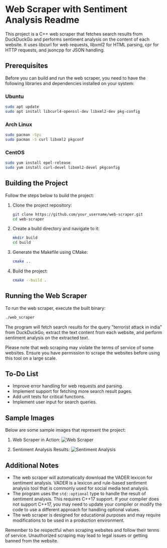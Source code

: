 # Web Scraper with Sentiment Analysis Readme

This project is a C++ web scraper that fetches search results from DuckDuckGo and performs sentiment analysis on the content of each website. It uses libcurl for web requests, libxml2 for HTML parsing, cpr for HTTP requests, and jsoncpp for JSON handling.

## Prerequisites

Before you can build and run the web scraper, you need to have the following libraries and dependencies installed on your system:

### Ubuntu

```bash
sudo apt update
sudo apt install libcurl4-openssl-dev libxml2-dev pkg-config
```

### Arch Linux

```bash
sudo pacman -Syu
sudo pacman -S curl libxml2 pkgconf
```

### CentOS

```bash
sudo yum install epel-release
sudo yum install curl-devel libxml2-devel pkgconfig
```

## Building the Project

Follow the steps below to build the project:

1. Clone the project repository:
   ```bash
   git clone https://github.com/your_username/web-scraper.git
   cd web-scraper
   ```

2. Create a build directory and navigate to it:
   ```bash
   mkdir build
   cd build
   ```

3. Generate the Makefile using CMake:
   ```bash
   cmake ..
   ```

4. Build the project:
   ```bash
   cmake --build .
   ```

## Running the Web Scraper

To run the web scraper, execute the built binary:

```bash
./web_scraper
```

The program will fetch search results for the query "terrorist attack in india" from DuckDuckGo, extract the text content from each website, and perform sentiment analysis on the extracted text.

Please note that web scraping may violate the terms of service of some websites. Ensure you have permission to scrape the websites before using this tool on a large scale.

## To-Do List

- Improve error handling for web requests and parsing.
- Implement support for fetching more search result pages.
- Add unit tests for critical functions.
- Implement user input for search queries.

## Sample Images

Below are some sample images that represent the project:

1. Web Scraper in Action:
   ![Web Scraper](https://raw.githubusercontent.com/piyushS3V3N/Project-Scrapper/master/c_scrapper/urlsection.png?token=GHSAT0AAAAAACFSWW4HSAXM4RHKROBW7VEGZGB6VGQ)

2. Sentiment Analysis Results:
   ![Sentiment Analysis](https://raw.githubusercontent.com/piyushS3V3N/Project-Scrapper/master/c_scrapper/sentimentsection.png?token=GHSAT0AAAAAACFSWW4GL4CMCQFYIHAO3WQUZGB6TYA)

## Additional Notes

- The web scraper will automatically download the VADER lexicon for sentiment analysis. VADER is a lexicon and rule-based sentiment analysis tool that is commonly used for social media text analysis.
- The program uses the `std::optional` type to handle the result of sentiment analysis. This requires C++17 support. If your compiler does not support C++17, you may need to update your compiler or modify the code to use a different approach for handling optional values.
- The web scraper is designed for educational purposes and may require modifications to be used in a production environment.

Remember to be respectful when scraping websites and follow their terms of service. Unauthorized scraping may lead to legal issues or getting banned from the website.
